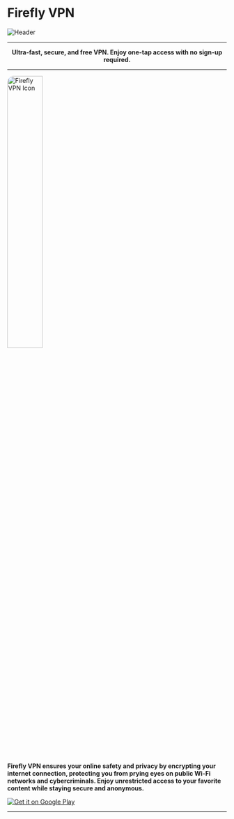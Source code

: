 # Firefly VPN

![Header](https://raw.githubusercontent.com/Fireflyvpn/fireflyvpn.com/e808219405ed0cc869793da01773887f1b3581ab/header.svg?token=BLPTCCA6KSNVESJLOB5FHWLHR6LGW)

---

<p align="center">
  <strong>Ultra-fast, secure, and free VPN. Enjoy one-tap access with no sign-up required.</strong>
</p>

---

<p align="left">
  <img src="https://fireflyvpn.com/content/image/nj7g6l2e3gnsjlfeaqzp.svg" alt="Firefly VPN Icon" style="border-radius: 15px; width: 40%; margin-right: 20px; display: inline-block;" />
  <span style="vertical-align: top; display: inline-block; width: 55%;">
    <p><strong>Firefly VPN ensures your online safety and privacy by encrypting your internet connection, protecting you from prying eyes on public Wi-Fi networks and cybercriminals. Enjoy unrestricted access to your favorite content while staying secure and anonymous.</strong></p>
  </span>
</p>

[![Get it on Google Play](https://upload.wikimedia.org/wikipedia/commons/7/78/Google_Play_Store_badge_EN.svg)](https://play.google.com/store/apps/details?id=com.fireflyvpn)

---
